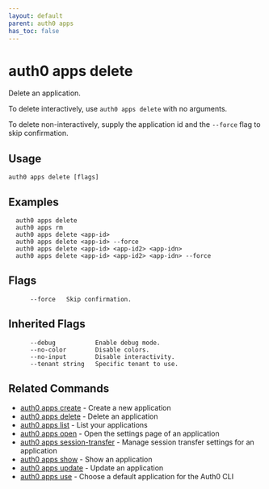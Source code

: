 ```yaml
---
layout: default
parent: auth0 apps
has_toc: false
---
```

# auth0 apps delete

Delete an application.

To delete interactively, use `auth0 apps delete` with no arguments.

To delete non-interactively, supply the application id and the `--force` flag to skip confirmation.

## Usage
```
auth0 apps delete [flags]
```

## Examples

```
  auth0 apps delete 
  auth0 apps rm
  auth0 apps delete <app-id>
  auth0 apps delete <app-id> --force
  auth0 apps delete <app-id> <app-id2> <app-idn>
  auth0 apps delete <app-id> <app-id2> <app-idn> --force
```


## Flags

```
      --force   Skip confirmation.
```


## Inherited Flags

```
      --debug           Enable debug mode.
      --no-color        Disable colors.
      --no-input        Disable interactivity.
      --tenant string   Specific tenant to use.
```


## Related Commands

- [auth0 apps create](auth0_apps_create.md) - Create a new application
- [auth0 apps delete](auth0_apps_delete.md) - Delete an application
- [auth0 apps list](auth0_apps_list.md) - List your applications
- [auth0 apps open](auth0_apps_open.md) - Open the settings page of an application
- [auth0 apps session-transfer](auth0_apps_session-transfer.md) - Manage session transfer settings for an application
- [auth0 apps show](auth0_apps_show.md) - Show an application
- [auth0 apps update](auth0_apps_update.md) - Update an application
- [auth0 apps use](auth0_apps_use.md) - Choose a default application for the Auth0 CLI


